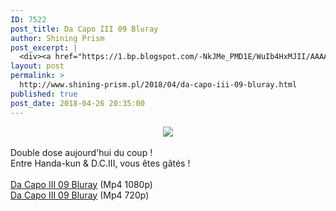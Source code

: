 ```yaml
---
ID: 7522
post_title: Da Capo III 09 Bluray
author: Shining Prism
post_excerpt: |
  <div><a href="https://1.bp.blogspot.com/-NkJMe_PMD1E/WuIb4HxMJII/AAAAAAAABv0/KxilBWqlmzsFTgbqVsEVICTBhr8HODYbQCLcBGAs/s1600/Da%2BCapo%2BIII%2B09.png" imageanchor="1"><img border="0" data-original-height="900" data-original-width="1600" src="https://1.bp.blogspot.com/-NkJMe_PMD1E/WuIb4HxMJII/AAAAAAAABv0/KxilBWqlmzsFTgbqVsEVICTBhr8HODYbQCLcBGAs/s1600/Da%2BCapo%2BIII%2B09.png"></a></div><br>Double dose aujourd'hui du coup !<br>Entre Handa-kun &amp; D.C.III, vous &ecirc;tes g&acirc;t&eacute;s !<br><br><a href="http://jheberg.net/captcha/shining-prism-da-capo-iii-09-bluray-full-hd/">Da Capo III 09 Bluray</a> (Mp4 1080p)<br><a href="http://jheberg.net/captcha/shining-prism-da-capo-iii-09-bluray/">Da Capo III 09 Bluray</a> (Mp4 720p)
layout: post
permalink: >
  http://www.shining-prism.pl/2018/04/da-capo-iii-09-bluray.html
published: true
post_date: 2018-04-26 20:35:00
---
```

<div class="separator" style="clear: both; text-align: center;"><a href="https://1.bp.blogspot.com/-NkJMe_PMD1E/WuIb4HxMJII/AAAAAAAABv0/KxilBWqlmzsFTgbqVsEVICTBhr8HODYbQCLcBGAs/s1600/Da%2BCapo%2BIII%2B09.png" imageanchor="1" style="margin-left: 1em; margin-right: 1em;"><img border="0" data-original-height="900" data-original-width="1600" src="https://united-subs.dearclouds.com/wp-content/uploads/2018/05/82b17d4804a7d7bfe1037598e193aad0.jpg" /></a></div><br />Double dose aujourd'hui du coup !<br />Entre Handa-kun &amp; D.C.III, vous êtes gâtés !<br /><br /><a href="http://jheberg.net/captcha/shining-prism-da-capo-iii-09-bluray-full-hd/">Da Capo III 09 Bluray</a> (Mp4 1080p)<br /><a href="http://jheberg.net/captcha/shining-prism-da-capo-iii-09-bluray/">Da Capo III 09 Bluray</a> (Mp4 720p)